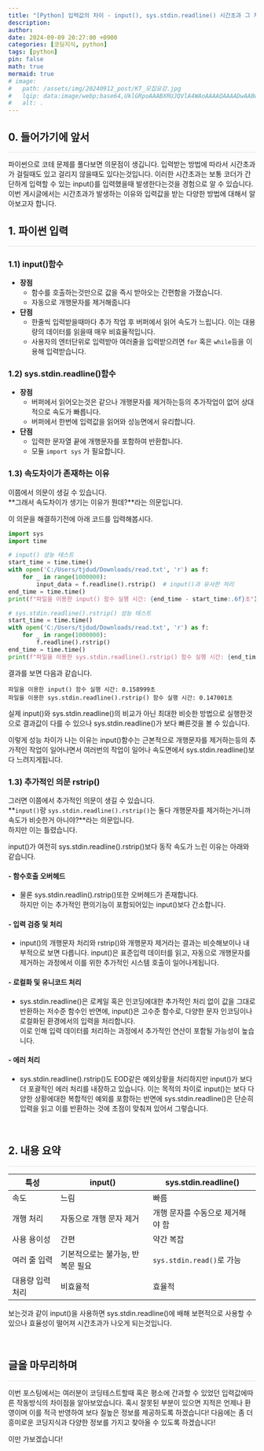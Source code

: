```yaml
---
title: "[Python] 입력값의 차이 - input(), sys.stdin.readline() 시간초과 그 차이를 찾아서"
description: 
author:
date: 2024-09-09 20:27:00 +0900
categories: [코딩지식, python]
tags: [python]
pin: false
math: true
mermaid: true
# image:
#   path: /assets/img/20240912_post/KT_모집요강.jpg
#   lqip: data:image/webp;base64,UklGRpoAAABXRUJQVlA4WAoAAAAQAAAADwAABwAAQUxQSDIAAAARL0AmbZurmr57yyIiqE8oiG0bejIYEQTgqiDA9vqnsUSI6H+oAERp2HZ65qP/VIAWAFZQOCBCAAAA8AEAnQEqEAAIAAVAfCWkAALp8sF8rgRgAP7o9FDvMCkMde9PK7euH5M1m6VWoDXf2FkP3BqV0ZYbO6NA/VFIAAAA
#   alt: .
---
```


## **0. 들어가기에 앞서**
<hr style="height: 0.5px; background-color: rgba(0, 0, 0, .1); border: none;" />
파이썬으로 코테 문제를 풀다보면 의문점이 생깁니다.  
입력받는 방법에 따라서 시간초과가 걸릴때도 있고 걸리지 않을때도 있다는것입니다.  
이러한 시간초과는 보통 코더가 간단하게 입력할 수 있는 input()를 입력했을때 발생한다는것을 경험으로 알 수 있습니다.  
이번 게시글에서는 시간초과가 발생하는 이유와 입력값을 받는 다양한 방법에 대해서 알아보고자 합니다.  

<br/>

## **1. 파이썬 입력**
<hr style="height: 0.5px; background-color: rgba(0, 0, 0, .1); border: none;" />

### **1.1) input()함수**
- **장점**
  - 함수를 호출하는것만으로 값을 즉시 받아오는 간편함을 가졌습니다.
  - 자동으로 개행문자를 제거해줍니다
- **단점**
  - 한줄씩 입력받을때마다 추가 작업 후 버퍼에서 읽어 속도가 느립니다. 이는 대용량의 데이터를 읽을때 매우 비효율적입니다.
  - 사용자의 엔터단위로 입력받아 여러줄을 입력받으려면 `for` 혹은 `while`등을 이용해 입력받습니다.

### **1.2) sys.stdin.readline()함수**
- **장점**
  - 버퍼에서 읽어오는것은 같으나 개행문자를 제거하는등의 추가작업이 없어 상대적으로 속도가 빠릅니다.
  - 버퍼에서 한번에 입력값을 읽어와 성능면에서 유리합니다.
- **단점**
  - 입력한 문자열 끝에 개행문자를 포함하여 반환합니다.
  - 모듈 `import sys` 가 필요합니다.

### **1.3) 속도차이가 존재하는 이유**
이쯤에서 의문이 생길 수 있습니다.  
**그래서 속도차이가 생기는 이유가 뭔데?**라는 의문입니다.

이 의문을 해결하기전에 아래 코드를 입력해봅시다.
```python
import sys
import time

# input() 성능 테스트
start_time = time.time()
with open('C:/Users/tjdud/Downloads/read.txt', 'r') as f:
    for _ in range(1000000):
        input_data = f.readline().rstrip()  # input()과 유사한 처리
end_time = time.time()
print(f"파일을 이용한 input() 함수 실행 시간: {end_time - start_time:.6f}초")

# sys.stdin.readline().rstrip() 성능 테스트
start_time = time.time()
with open('C:/Users/tjdud/Downloads/read.txt', 'r') as f:
    for _ in range(1000000):
        f.readline().rstrip()
end_time = time.time()
print(f"파일을 이용한 sys.stdin.readline().rstrip() 함수 실행 시간: {end_time - start_time:.6f}초")
```
결과를 보면 다음과 같습니다.
```
파일을 이용한 input() 함수 실행 시간: 0.158999초
파일을 이용한 sys.stdin.readline().rstrip() 함수 실행 시간: 0.147001초
```
실제 input()와 sys.stdin.readline()의 비교가 아닌 최대한 비슷한 방법으로 실행한것으로 결과값이 다를 수 있으나 sys.stdin.readline()가 보다 빠른것을 볼 수 있습니다.  

이렇게 성능 차이가 나는 이유는 input()함수는 근본적으로 개행문자를 제거하는등의 추가적인 작업이 일어나면서 여러번의 작업이 일어나 속도면에서 sys.stdin.readline()보다 느려지게됩니다.  

### **1.3) 추가적인 의문 rstrip()**

그러면 이쯤에서 추가적인 의문이 생길 수 있습니다.  
**`input()`랑 `sys.stdin.readline().rstrip()`는 둘다 개행문자를 제거하는거니까 속도가 비슷한거 아니야?**라는 의문입니다.  
하지만 이는 틀렸습니다.  

input()가 여전히 sys.stdin.readline().rstrip()보다 동작 속도가 느린 이유는 아래와 같습니다.  

#### **- 함수호출 오버헤드**
- 물론 sys.stdin.readlin().rstrip()또한 오버헤드가 존재합니다.  
하지만 이는 추가적인 편의기능이 포함되어있는 input()보다 간소합니다.  

#### **- 입력 검증 및 처리**
- input()의 개행문자 처리와 rstrip()와 개행문자 제거라는 결과는 비슷해보이나 내부적으로 보면 다릅니다.
input()은 표준입력 데이터를 읽고, 자동으로 개행문자를 제거하는 과정에서 이를 위한 추가적인 시스템 호출이 일어나게됩니다.  

#### **- 로컬화 및 유니코드 처리**
- sys.stdin.readline()은 로케일 혹은 인코딩에대한 추가적인 처리 없이 값을 그대로 반환하는 저수준 함수인 반면에, input()은 고수준 함수로, 다양한 문자 인코딩이나 로컬화된 환경에서의 입력을 처리합니다.  
이로 인해 입력 데이터를 처리하는 과정에서 추가적인 연산이 포함될 가능성이 높습니다.  

#### **- 에러 처리**
- sys.stdin.readline().rstrip()도 EOD같은 예외상황을 처리하지만 input()가 보다 더 포괄적인 에러 처리를 내장하고 있습니다. 이는 목적의 차이로 input()는 보다 다양한 상황에대한 복합적인 예외를 포함하는 반면에 sys.stdin.readline()은 단순히 입력을 읽고 이를 반환하는 것에 초점이 맞춰져 있어서 그렇습니다.

<br/>

## **2. 내용 요약**
<hr style="height: 0.5px; background-color: rgba(0, 0, 0, .1); border: none;" />

| 특성            | input()                            | sys.stdin.readline()                         |
|-----------------|------------------------------------|---------------------------------------------|
| 속도            | 느림                               | 빠름                                        |
| 개행 처리        | 자동으로 개행 문자 제거             | 개행 문자를 수동으로 제거해야 함              |
| 사용 용이성      | 간편                               | 약간 복잡                                   |
| 여러 줄 입력     | 기본적으로는 불가능, 반복문 필요    | `sys.stdin.read()`로 가능                    |
| 대용량 입력 처리 | 비효율적                           | 효율적                                       |

보는것과 같이 input()을 사용하면 sys.stdin.readline()에 배해 보편적으로 사용할 수 있으나 효율성이 떨어져 시간초과가 나오게 되는것입니다.

<br/>

## **글을 마무리하며**

<hr style="height: 0.5px; background-color: rgba(0, 0, 0, .1); border: none;" />

이번 포스팅에서는 여러분이 코딩테스트할때 혹은 평소에 간과할 수 있었던 입력값에따른 작동방식의 차이점을 알아보았습니다.
혹시 잘못된 부분이 있으면 지적은 언제나 환영이며 이를 적극 반영하여 보다 질높은 정보를 제공하도록 하겠습니다!
다음에는 좀 더 흥미로운 코딩지식과 다양한 정보를 가지고 찾아올 수 있도록 하겠습니다!

이만 가보겠습니다!
